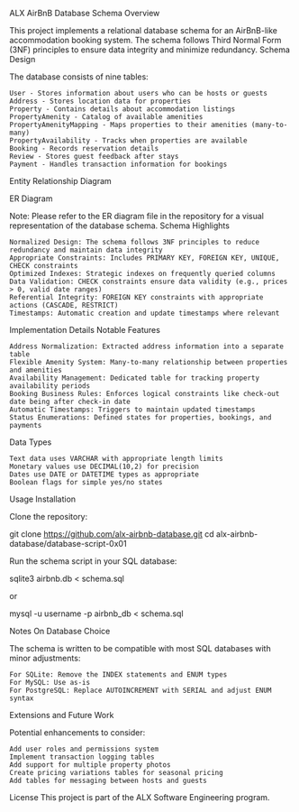ALX AirBnB Database Schema
Overview

This project implements a relational database schema for an AirBnB-like accommodation booking system. The schema follows Third Normal Form (3NF) principles to ensure data integrity and minimize redundancy.
Schema Design

The database consists of nine tables:

    User - Stores information about users who can be hosts or guests
    Address - Stores location data for properties
    Property - Contains details about accommodation listings
    PropertyAmenity - Catalog of available amenities
    PropertyAmenityMapping - Maps properties to their amenities (many-to-many)
    PropertyAvailability - Tracks when properties are available
    Booking - Records reservation details
    Review - Stores guest feedback after stays
    Payment - Handles transaction information for bookings

Entity Relationship Diagram

ER Diagram

Note: Please refer to the ER diagram file in the repository for a visual representation of the database schema.
Schema Highlights

    Normalized Design: The schema follows 3NF principles to reduce redundancy and maintain data integrity
    Appropriate Constraints: Includes PRIMARY KEY, FOREIGN KEY, UNIQUE, CHECK constraints
    Optimized Indexes: Strategic indexes on frequently queried columns
    Data Validation: CHECK constraints ensure data validity (e.g., prices > 0, valid date ranges)
    Referential Integrity: FOREIGN KEY constraints with appropriate actions (CASCADE, RESTRICT)
    Timestamps: Automatic creation and update timestamps where relevant

Implementation Details
Notable Features

    Address Normalization: Extracted address information into a separate table
    Flexible Amenity System: Many-to-many relationship between properties and amenities
    Availability Management: Dedicated table for tracking property availability periods
    Booking Business Rules: Enforces logical constraints like check-out date being after check-in date
    Automatic Timestamps: Triggers to maintain updated timestamps
    Status Enumerations: Defined states for properties, bookings, and payments

Data Types

    Text data uses VARCHAR with appropriate length limits
    Monetary values use DECIMAL(10,2) for precision
    Dates use DATE or DATETIME types as appropriate
    Boolean flags for simple yes/no states

Usage
Installation

Clone the repository:

git clone https://github.com/alx-airbnb-database.git
cd alx-airbnb-database/database-script-0x01

Run the schema script in your SQL database:

sqlite3 airbnb.db < schema.sql

or

mysql -u username -p airbnb_db < schema.sql

Notes On Database Choice

The schema is written to be compatible with most SQL databases with minor adjustments:

    For SQLite: Remove the INDEX statements and ENUM types
    For MySQL: Use as-is
    For PostgreSQL: Replace AUTOINCREMENT with SERIAL and adjust ENUM syntax

Extensions and Future Work

Potential enhancements to consider:

    Add user roles and permissions system
    Implement transaction logging tables
    Add support for multiple property photos
    Create pricing variations tables for seasonal pricing
    Add tables for messaging between hosts and guests

License
This project is part of the ALX Software Engineering program.